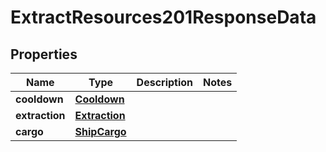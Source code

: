 

# ExtractResources201ResponseData


## Properties

| Name | Type | Description | Notes |
|------------ | ------------- | ------------- | -------------|
|**cooldown** | [**Cooldown**](Cooldown.md) |  |  |
|**extraction** | [**Extraction**](Extraction.md) |  |  |
|**cargo** | [**ShipCargo**](ShipCargo.md) |  |  |



